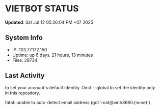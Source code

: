 # VIETBOT STATUS
**Updated**: Sat Jul 12 05:26:04 PM +07 2025

## System Info
- IP: 103.77.172.150
- Uptime: up 6 days, 21 hours, 13 minutes
- Files: 28734

## Last Activity

to set your account's default identity.
Omit --global to set the identity only in this repository.

fatal: unable to auto-detect email address (got 'root@vinh3690.(none)')
